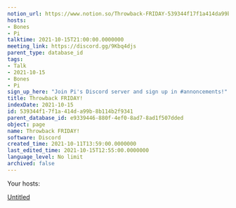 ```yaml
---
notion_url: https://www.notion.so/Throwback-FRIDAY-539344f17f1a414da99b8b114b2f9341
hosts:
- Bones
- Pi
talktime: 2021-10-15T21:00:00.0000000
meeting_link: https://discord.gg/9Kbq4djs
parent_type: database_id
tags:
- Talk
- 2021-10-15
- Bones
- Pi
sign_up_here: "Join Pi's Discord server and sign up in #annoncements!"
title: Throwback FRIDAY!
indexDate: 2021-10-15
id: 539344f1-7f1a-414d-a99b-8b114b2f9341
parent_database_id: e9339446-880f-4ef0-8ad7-8ad1f507dded
object: page
name: Throwback FRIDAY!
software: Discord
created_time: 2021-10-11T13:59:00.0000000
last_edited_time: 2021-10-15T12:55:00.0000000
language_level: No limit
archived: false
---
```




Your hosts:

[Untitled](https://www.notion.so/482e61b02b9c4456b2b4fe86bb7544c6)   





